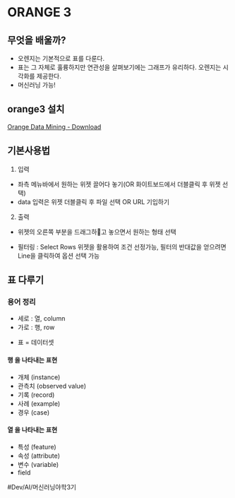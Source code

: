 # ORANGE 3
## 무엇을 배울까?
* 오렌지는 기본적으로 표를 다룬다.
* 표는 그 자체로 훌륭하지만 연관성을 살펴보기에는 그래프가 유리하다.
오렌지는 시각화를 제공한다.
* 머신러닝 가능!

## orange3 설치
[Orange Data Mining - Download](https://orangedatamining.com/download/#macos)

## 기본사용법
1. 입력
- 좌측 메뉴바에서 원하는 위젯 끌어다 놓기(OR 화이트보드에서 더블클릭 후 위젯 선택)
- data 입력은 위젯 더블클릭 후 파일 선택 OR URL 기입하기

2. 출력
- 위젯의 오른쪽 부분을 드래그하고 놓으면서 원하는 형태 선택
* 필터링 : Select Rows 위젯을 활용하여 조건 선정가능, 필터의 반대값을 얻으려면 Line을 클릭하여 옵션 선택 가능

  
## 표 다루기

### 용어 정리
* 세로 : 열, column
* 가로 : 행, row
- 표  = 데이터셋

#### 행 을 나타내는 표현
* 개체 (instance)
* 관측치 (observed value)
* 기록 (record)
* 사례 (example)
* 경우 (case)

#### 열 을 나타내는 표현
* 특성 (feature)
* 속성 (attribute)
* 변수 (variable)
* field

#Dev/AI/머신러닝야학3기